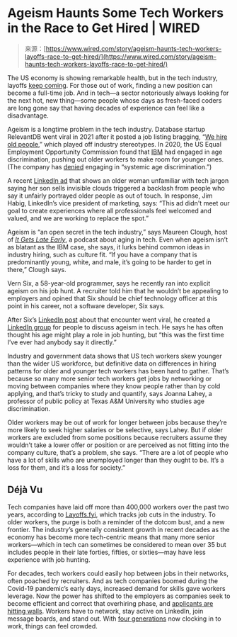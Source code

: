 <!--yml
category: 未分类
date: 2024-05-27 14:53:57
-->

# Ageism Haunts Some Tech Workers in the Race to Get Hired | WIRED

> 来源：[https://www.wired.com/story/ageism-haunts-tech-workers-layoffs-race-to-get-hired/](https://www.wired.com/story/ageism-haunts-tech-workers-layoffs-race-to-get-hired/)

The US economy is showing remarkable health, but in the tech industry, layoffs [keep coming](https://www.wired.com/story/tech-layoffs-2024-amazon-google-discord-twitch/). For those out of work, finding a new position can become a full-time job. And in tech—a sector notoriously always looking for the next hot, new thing—some people whose days as fresh-faced coders are long gone say that having decades of experience can feel like a disadvantage.

Ageism is a longtime problem in the tech industry. Database startup RelevantDB went viral in 2021 after it posted a job listing bragging, “[We hire old people](https://www.fastcompany.com/90669478/we-hire-old-people-job-posting-for-software-developer-sparks-a-viral-conversation-about-ageism-in-tech),” which played off industry stereotypes. In 2020, the US Equal Employment Opportunity Commission found that [IBM](https://www.propublica.org/article/the-u-s-equal-employment-opportunity-commission-confirms-a-pattern-of-age-discrimination-at-ibm) had engaged in age discrimination, pushing out older workers to make room for younger ones. (The company has [denied](https://newsroom.ibm.com/IBM-Chief-Human-Resources-Officer-Addresses-False-Claims-of-Systemic-Age-Discrimination) engaging in “systemic age discrimination.”)

A recent [LinkedIn ad](https://www.linkedin.com/posts/linkedin-ads_no-one-knows-what-you-do-cloud-salesman-activity-7128022104867819521-gw34/) that shows an older woman unfamiliar with tech jargon saying her son sells invisible clouds triggered a backlash from people who say it unfairly portrayed older people as out of touch. In response, Jim Habig, LinkedIn’s vice president of marketing, says: “This ad didn't meet our goal to create experiences where all professionals feel welcomed and valued, and we are working to replace the spot.”

Ageism is “an open secret in the tech industry,” says Maureen Clough, host of [*It Gets Late Early*](https://www.itgetslateearly.com/), a podcast about aging in tech. Even when ageism isn’t as blatant as the IBM case, she says, it lurks behind common ideas in industry hiring, such as culture fit. “If you have a company that is predominantly young, white, and male, it’s going to be harder to get in there,” Clough says.

Vern Six, a 58-year-old programmer, says he recently ran into explicit ageism on his job hunt. A recruiter told him that he wouldn’t be appealing to employers and opined that Six should be chief technology officer at this point in his career, not a software developer, Six says.

After Six’s [LinkedIn post](https://www.linkedin.com/feed/update/urn:li:activity:7167946832742928385/) about that encounter went viral, he created a [LinkedIn group](https://www.linkedin.com/groups/14418151/) for people to discuss ageism in tech. He says he has often thought his age might play a role in job hunting, but “this was the first time I’ve ever had anybody say it directly.”

Industry and government data shows that US tech workers skew younger than the wider US workforce, but definitive data on differences in hiring patterns for older and younger tech workers has been hard to gather. That’s because so many more senior tech workers get jobs by networking or moving between companies where they know people rather than by cold applying, and that’s tricky to study and quantify, says Joanna Lahey, a professor of public policy at Texas A&M University who studies age discrimination.

Older workers may be out of work for longer between jobs because they’re more likely to seek higher salaries or be selective, says Lahey. But if older workers are excluded from some positions because recruiters assume they wouldn’t take a lower offer or position or are perceived as not fitting into the company culture, that’s a problem, she says. “There are a lot of people who have a lot of skills who are unemployed longer than they ought to be. It’s a loss for them, and it’s a loss for society.”

## Déjà Vu

Tech companies have laid off more than 400,000 workers over the past two years, according to [Layoffs.fyi](https://layoffs.fyi/), which tracks job cuts in the industry. To older workers, the purge is both a reminder of the dotcom bust, and a new frontier. The industry’s generally consistent growth in recent decades as the economy has become more tech-centric means that many more senior workers—which in tech can sometimes be considered to mean over 35 but includes people in their late forties, fifties, or sixties—may have less experience with job hunting.

For decades, tech workers could easily hop between jobs in their networks, often poached by recruiters. And as tech companies boomed during the Covid-19 pandemic’s early days, increased demand for skills gave workers leverage. Now the power has shifted to the employers as companies seek to become efficient and correct that overhiring phase, and [applicants are hitting walls](https://www.wired.com/story/tech-job-interviews-out-of-control/). Workers have to network, stay active on LinkedIn, join message boards, and stand out. With [four generations](https://www.cbc.ca/news/business/multi-generation-work-place-1.4980659#:~:text=For%20the%20first%20time%20in%20contemporary%20history%2C%20there%20are%20four,Z%20%E2%80%94%20human%20resources%20experts%20say.) now clocking in to work, things can feel crowded.